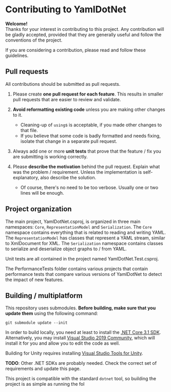 # Contributing to YamlDotNet

**Welcome!**  
Thanks for your interest in contributing to this project. Any contribution will
be gladly accepted, provided that they are generally useful and follow the
conventions of the project.

If you are considering a contribution, please read and follow these guidelines.

## Pull requests

All contributions should be submitted as pull requests.

1. Please create **one pull request for each feature**. This results in smaller pull requests that are easier to review and validate.

1. **Avoid reformatting existing code** unless you are making other changes to it.
   * Cleaning-up of `using`s is acceptable, if you made other changes to that file.
   * If you believe that some code is badly formatted and needs fixing, isolate that change in a separate pull request.

1. Always add one or more **unit tests** that prove that the feature / fix you are submitting is working correctly.

1. Please **describe the motivation** behind the pull request. Explain what was the problem / requirement. Unless the implementation is self-explanatory, also describe the solution.
   * Of course, there's no need to be too verbose. Usually one or two lines will be enough.

## Project organization

The main project, YamlDotNet.csproj, is organized in three main namespaces: `Core`, `RepresentationModel` and `Serialization`. The `Core` namespace contains everything that is related to reading and writing YAML. The `RepresentationModel` has classes that represent a YAML stream, similar to XmlDocument for XML. The `Serialization` namespace contains classes to serialize and deserialize object graphs to / from YAML.

Unit tests are all contained in the project named YamlDotNet.Test.csproj.

The PerformanceTests folder contains various projects that contain performance tests that compare various versions of YamlDotNet to detect the impact of new features.

## Building / multiplatform

This repository uses submodules. **Before building, make sure that you update them** using the following command:
```
git submodule update --init
```

In order to build locally, you need at least to install the [.NET Core 3.1 SDK](https://dotnet.microsoft.com/download). Alternatively, you may install [Visual Studio 2019 Community](https://visualstudio.microsoft.com/vs/), which will install it for you and allow you to edit the code as well.

Building for Unity requires installing
[Visual Studio Tools for Unity](https://visualstudiogallery.msdn.microsoft.com/20b80b8c-659b-45ef-96c1-437828fe7cf2/file/92287/8/Visual%20Studio%202013%20Tools%20for%20Unity.msi).

**TODO**: Other .NET SDKs are probably needed. Check the correct set of requirements and update this page.

This project is compatible with the standard `dotnet` tool, so building the project is as simple as running the fol